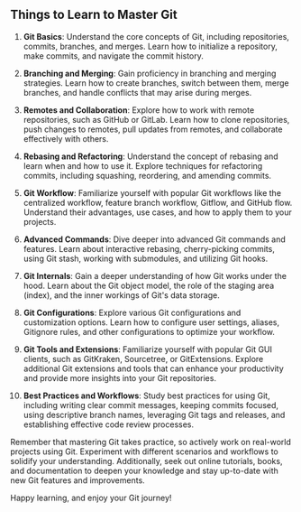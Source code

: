 ## Things to Learn to Master Git

1. **Git Basics**: Understand the core concepts of Git, including repositories, commits, branches, and merges. Learn how
   to initialize a repository, make commits, and navigate the commit history.

2. **Branching and Merging**: Gain proficiency in branching and merging strategies. Learn how to create branches, switch
   between them, merge branches, and handle conflicts that may arise during merges.

3. **Remotes and Collaboration**: Explore how to work with remote repositories, such as GitHub or GitLab. Learn how to
   clone repositories, push changes to remotes, pull updates from remotes, and collaborate effectively with others.

4. **Rebasing and Refactoring**: Understand the concept of rebasing and learn when and how to use it. Explore techniques
   for refactoring commits, including squashing, reordering, and amending commits.

5. **Git Workflow**: Familiarize yourself with popular Git workflows like the centralized workflow, feature branch
   workflow, Gitflow, and GitHub flow. Understand their advantages, use cases, and how to apply them to your projects.

6. **Advanced Commands**: Dive deeper into advanced Git commands and features. Learn about interactive rebasing,
   cherry-picking commits, using Git stash, working with submodules, and utilizing Git hooks.

7. **Git Internals**: Gain a deeper understanding of how Git works under the hood. Learn about the Git object model, the
   role of the staging area (index), and the inner workings of Git's data storage.

8. **Git Configurations**: Explore various Git configurations and customization options. Learn how to configure user
   settings, aliases, Gitignore rules, and other configurations to optimize your workflow.

9. **Git Tools and Extensions**: Familiarize yourself with popular Git GUI clients, such as GitKraken, Sourcetree, or
   GitExtensions. Explore additional Git extensions and tools that can enhance your productivity and provide more
   insights into your Git repositories.

10. **Best Practices and Workflows**: Study best practices for using Git, including writing clear commit messages,
    keeping commits focused, using descriptive branch names, leveraging Git tags and releases, and establishing
    effective code review processes.

Remember that mastering Git takes practice, so actively work on real-world projects using Git. Experiment with different
scenarios and workflows to solidify your understanding. Additionally, seek out online tutorials, books, and
documentation to deepen your knowledge and stay up-to-date with new Git features and improvements.

Happy learning, and enjoy your Git journey!
